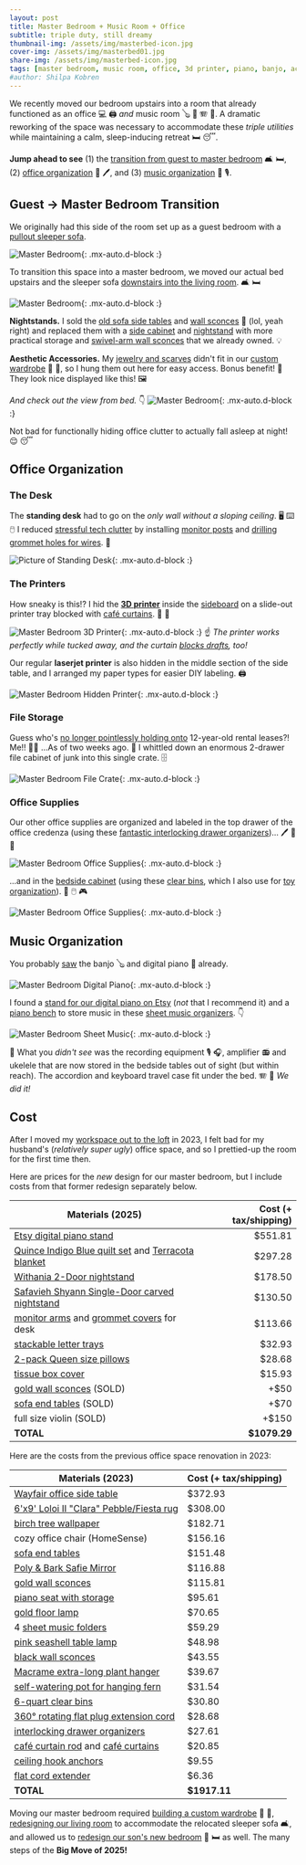 ```yaml
---
layout: post
title: Master Bedroom + Music Room + Office
subtitle: triple duty, still dreamy
thumbnail-img: /assets/img/masterbed-icon.jpg
cover-img: /assets/img/masterbed01.jpg
share-img: /assets/img/masterbed-icon.jpg
tags: [master bedroom, music room, office, 3d printer, piano, banjo, accordion]
#author: Shilpa Kobren
---
```


We recently moved our bedroom upstairs into a room that already functioned as 
an office :computer: :printer: 
*and* music room :banjo: :musical_keyboard: :accordion: :violin:. A dramatic reworking of the space was necessary
to accommodate these *triple utilities* while maintaining a calm, sleep-inducing retreat :bed: :sleeping:. 

**Jump ahead to see**
(1) the [transition from guest to master bedroom](#guest--master-bedroom-transition) :couch_and_lamp: :bed:,
(2) [office organization](#office-organization) :pencil: :pen:, and
(3) [music organization](#music-organization) :musical_score: :studio_microphone:.

## Guest → Master Bedroom Transition

We originally had this side of the room set up as a guest bedroom with a [pullout sleeper sofa](https://www.americanleather.com/products/gaines/).

![Master Bedroom](../assets/img/masterbed-officebefore.jpg){: .mx-auto.d-block :}

To transition this space into a master bedroom, we moved our actual bed upstairs
and the sleeper sofa [downstairs into the living room](../2025-04-12-living-room). :couch_and_lamp: :bed:

![Master Bedroom](../assets/img/masterbed-after2.jpg){: .mx-auto.d-block :}

**Nightstands.** I sold the [old sofa side tables](https://www.amazon.com/gp/product/B0BLVPG6BV) and 
[wall sconces](https://www.amazon.com/dp/B0B4J8V625) :money_mouth_face: (lol, yeah right) 
and replaced them with a [side cabinet](https://www.target.com/p/withania-2-door-cabinet-threshold-8482/-/A-89207299) and 
[nightstand](https://www.overstock.com/products/safavieh-shyann-single-door-carved-nightstand-40656766?variant=61943056466079) with more practical storage 
and [swivel-arm wall sconces](https://www.amazon.com/dp/B087T4ZY8N) that we already owned. :bulb:

**Aesthetic Accessories.** My [jewelry and scarves](../2025-03-01-wardrobe/#organization)
didn't fit in our [custom wardrobe](../2025-03-01-wardrobe) :prayer_beads: :scarf:, so I 
hung them out here for easy access. Bonus benefit! :star_struck: They look nice displayed like this! 
:framed_picture:

*And check out the view from bed.* :point_down:
![Master Bedroom](../assets/img/masterbed-after.jpg){: .mx-auto.d-block :}

Not bad for functionally hiding office clutter to actually fall asleep at night! :relieved: :sleeping:

## Office Organization

### The Desk
The **standing desk** had to go on the *only wall without a sloping ceiling*. 
:desktop_computer: :keyboard: :computer_mouse: I reduced
[stressful tech clutter](https://www.housedigest.com/1438812/david-bromstad-hgtv-home-office-bedroom/) 
by installing [monitor posts](https://www.amazon.com/dp/B0DCLHMFGX) and 
[drilling](https://www.acehardware.com/departments/tools/power-tool-accessories/hole-saws/2029552) [grommet holes for wires](https://www.amazon.com/dp/B07G83N99D). 
:see_no_evil:

![Picture of Standing Desk](../assets/img/masterbed-desk.jpg){: .mx-auto.d-block :}

### The Printers
How sneaky is this!? I hid the [**3D printer**](https://www.prusa3d.com/product/original-prusa-mini-semi-assembled-3d-printer-4/) inside 
the [sideboard](https://www.wayfair.com/organization-storage/pdp/loon-peak-bettye-1-drawer-credenza-w004342388.html) 
on a slide-out printer tray blocked with [café curtains](https://www.amazon.com/dp/B0CLGTVHPF). :ninja: :star_struck:

![Master Bedroom 3D Printer](../assets/img/masterbed-3dprinter.jpg){: .mx-auto.d-block :}
:point_up: *The printer works perfectly while tucked away, and the curtain [blocks drafts](https://www.reddit.com/r/3Dprinting/comments/1agk4aw/is_there_any_problem_of_leaving_my_3d_printer_in/), too!*

Our regular **laserjet printer** is also hidden in the middle section of the side table, 
and I arranged my paper types for easier DIY labeling. :printer:

![Master Bedroom Hidden Printer](../assets/img/masterbed-hiddenprinter.jpg){: .mx-auto.d-block :}

### File Storage

Guess who's [no longer pointlessly holding onto](https://shiragill.com/paperwork-organization-simplified/) 12-year-old rental leases?! Me!! :raising_hand_woman: ...As of two weeks ago. :grimacing:
I whittled down an enormous 2-drawer file cabinet of junk into this single crate. :file_cabinet:

![Master Bedroom File Crate](../assets/img/masterbed-files.jpg){: .mx-auto.d-block :}

### Office Supplies

Our other office supplies are organized and 
labeled in the top drawer of the office credenza 
(using these [fantastic interlocking drawer organizers](https://www.amazon.com/dp/B01DAQ73P0))... :pen: :pencil: :pushpin:

![Master Bedroom Office Supplies](../assets/img/masterbed-officesupplies.jpg){: .mx-auto.d-block :}

...and in the
[bedside cabinet](https://www.target.com/p/withania-2-door-cabinet-threshold-8482/-/A-89207299) 
(using these [clear bins](https://www.amazon.com/dp/B07DFBSTFR), which I also use 
for [toy organization](../2022-12-30-toys)). :notebook: :computer_mouse: :video_game:

![Master Bedroom Office Supplies](../assets/img/masterbed-officesupplies2.jpg){: .mx-auto.d-block :}

## Music Organization

You probably [saw](#guest--master-bedroom-transition) the banjo :banjo: and digital piano :musical_keyboard: already. 

![Master Bedroom Digital Piano](../assets/img/masterbed-music1.jpg){: .mx-auto.d-block :}

I found a [stand for our digital piano on Etsy](https://www.etsy.com/listing/1664543133/mid-century-modern-piano-keyboard-stand) (*not* that I recommend it) and a [piano bench](https://www.amazon.com/dp/B07BJ4DW86)
to store music in these [sheet music organizers](https://www.amazon.com/dp/B08R8SW845). :point_down:

![Master Bedroom Sheet Music](../assets/img/masterbed-sheetmusic.jpg){: .mx-auto.d-block :}

:eyes: What you *didn't see* was the recording equipment :studio_microphone: :headphones:, amplifier :radio: and ukelele
that are now stored in the bedside tables 
out of sight (but within reach). The accordion and keyboard travel case fit under the bed. :accordion: :musical_keyboard: *We did it!* 


## Cost

After I moved my [workspace out to the loft](../2023-06-01-fireplace) in 2023, I felt bad for my husband's (*relatively super ugly*)
office space, and so I prettied-up the room for the first time then. 

Here are prices for the *new* design for our master bedroom, but I include costs from that former redesign separately below.

| Materials (2025)                                                                                                                                                                                                                          | Cost (+ tax/shipping) | 
|-------------------------------------------------------------------------------------------------------------------------------------------------------------------------------------------------------------------------------------------|----------------------:|
| [Etsy digital piano stand](https://www.etsy.com/listing/1664543133/mid-century-modern-piano-keyboard-stand)                                                                                                                               |               $551.81 | 
| [Quince Indigo Blue quilt set](https://www.quince.com/home/belgian-linen-quilt-set?color=indigo-blue&size=full%2Fqueen) and [Terracota blanket](https://www.quince.com/home/airy-cotton-gauze-blanket?color=terracotta&size=full%2Fqueen) |               $297.28 |
| [Withania 2-Door nightstand](https://www.target.com/p/withania-2-door-cabinet-threshold-8482/-/A-89207299)                                                                                                                                |               $178.50 | 
| [Safavieh Shyann Single-Door carved nightstand](https://www.overstock.com/products/safavieh-shyann-single-door-carved-nightstand-40656766?variant=61943056466079)                                                                         |               $130.50 | 
| [monitor arms](https://www.amazon.com/dp/B0DCLHMFGX) and [grommet covers](https://www.amazon.com/dp/B07G83N99D) for desk                                                                                                                  |               $113.66 | 
| [stackable letter trays](https://www.amazon.com/dp/B0CGLQ96X8)                                                                                                                                                                            |                $32.93 | 
| [2-pack Queen size pillows](https://www.amazon.com/dp/B09DSRLTQH)                                                                                                                                                                         |                $28.68 | 
| [tissue box cover](https://www.amazon.com/dp/B083HXQS1S)                                                                                                                                                                                  |                $15.93 | 
| [gold wall sconces](https://www.amazon.com/dp/B0B4J8V625) (SOLD)                                                                                                                                                                          |                  +$50 |
| [sofa end tables](https://www.amazon.com/gp/product/B0BLVPG6BV) (SOLD)                                                                                                                                                                    |                  +$70 |
| full size violin (SOLD) |                 +$150 |
| **TOTAL**                                                                                                                                                                                                                                 |          **$1079.29** |

Here are the costs from the previous office space renovation in 2023:

| Materials (2023)                                                                                                                                       | Cost (+ tax/shipping) |
|--------------------------------------------------------------------------------------------------------------------------------------------------------|-----------------------|
| [Wayfair office side table](https://www.wayfair.com/organization-storage/pdp/loon-peak-bettye-1-drawer-credenza-w004342388.html)                       | $372.93               | 
| [6'x9' Loloi II "Clara" Pebble/Fiesta rug](https://www.amazon.com/Loloi-CLARCLA-07PPFD5377-Clara-Pebble-Fiesta/dp/B07QYX8S79)                          | $308.00               |
| [birch tree wallpaper](https://www.wayfair.com/decor-pillows/pdp/millwood-pines-wunsch-birch-18-l-x-205-w-peel-and-stick-wallpaper-roll-mxwx1133.html) | $182.71               | 
| cozy office chair (HomeSense)                                                                                                                          | $156.16               | 
| [sofa end tables](https://www.amazon.com/gp/product/B0BLVPG6BV)                                                                                        | $151.48               |
| [Poly & Bark Safie Mirror](https://www.amazon.com/dp/B093CFVPM6)                                                                                       | $116.88               |
| [gold wall sconces](https://www.amazon.com/dp/B0B4J8V625)                                                                                              | $115.81               |
| [piano seat with storage](https://www.amazon.com/dp/B07BJ4DW86)                                                                                        | $95.61                | 
| [gold floor lamp](https://www.amazon.com/dp/B07TR3N7ZW)                                                                                                | $70.65                | 
| 4 [sheet music folders](https://www.amazon.com/dp/B08R8SW845)                                                                                          | $59.29                | 
| [pink seashell table lamp](https://www.amazon.com/dp/B0783YWGX6)                                                                                       | $48.98                | 
| [black wall sconces](https://www.amazon.com/dp/B087T4ZY8N)                                                                                             | $43.55                | 
| [Macrame extra-long plant hanger](https://www.etsy.com/listing/803194558/plant-hanger-extra-long)                                                      | $39.67                | 
| [self-watering pot for hanging fern](https://www.wayfair.com/outdoor/pdp/latitude-run-pollyanna-self-watering-resin-hanging-planter-w001369861.html)   | $31.54                | 
| [6-quart clear bins](https://www.amazon.com/dp/B07DFBSTFR)                                                                                             | $30.80                | 
| [360° rotating flat plug extension cord](https://www.amazon.com/dp/B0721TYGVR)                                                                         | $28.68                | 
| [interlocking drawer organizers](https://www.amazon.com/dp/B01DAQ73P0)                                                                                 | $27.61                | 
| [café curtain rod](https://www.amazon.com/dp/B00H2Q3LEC) and [café curtains](https://www.amazon.com/dp/B0CLGTVHPF)                                     | $20.85                |
| [ceiling hook anchors](https://www.amazon.com/dp/B0C3WBWCZP)                                                                                           | $9.55                 | 
| [flat cord extender](https://www.amazon.com/dp/B0C3HFXGKJ)                                                                                             | $6.36                 |
| **TOTAL**                                                                                                                                              | **$1917.11**          |

Moving our master bedroom required [building a custom wardrobe](../2025-03-01-wardrobe) :shirt: :dress:, 
[redesigning our living room](../2025-04-12-living-room) to accommodate the 
relocated sleeper sofa :couch_and_lamp:, and 
allowed us to [redesign our son's new bedroom](../2025-05-12-kid-bedroom) :car: :bed: as well. 
The many steps of the **Big Move of 2025!**